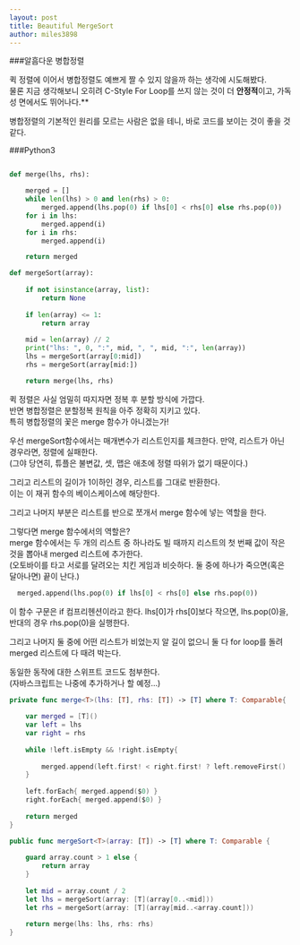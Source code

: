 ```yaml
---
layout: post
title: Beautiful MergeSort
author: miles3898
---
```


###알흠다운 병합정렬

퀵 정렬에 이어서 병합정렬도 예쁘게 짤 수 있지 않을까 하는 생각에 시도해봤다.  
물론 지금 생각해보니 오히려 C-Style For Loop를 쓰지 않는 것이 더 **안정적**이고, 가독성 면에서도 뛰어나다.**  

병합정렬의 기본적인 원리를 모르는 사람은 없을 테니, 바로 코드를 보이는 것이 좋을 것 같다.  

###Python3

```python

def merge(lhs, rhs):

	merged = []
	while len(lhs) > 0 and len(rhs) > 0:
		merged.append(lhs.pop(0) if lhs[0] < rhs[0] else rhs.pop(0))
	for i in lhs:
		merged.append(i)
	for i in rhs:
		merged.append(i)

	return merged

def mergeSort(array):
	
	if not isinstance(array, list):
		return None
	
	if len(array) <= 1:
		return array
	
	mid = len(array) // 2
	print("lhs: ", 0, ":", mid, ", ", mid, ":", len(array))
	lhs = mergeSort(array[0:mid])
	rhs = mergeSort(array[mid:])

	return merge(lhs, rhs)

```

퀵 정렬은 사실 엄밀히 따지자면 정복 후 분할 방식에 가깝다.  
반면 병합정렬은 분할정복 원칙을 아주 정확히 지키고 있다.  
특히 병합정렬의 꽃은 merge 함수가 아니겠는가!  

우선 mergeSort함수에서는 매개변수가 리스트인지를 체크한다. 만약, 리스트가 아닌 경우라면, 정렬에 실패한다.  
(그야 당연히, 튜플은 불변값, 셋, 맵은 애초에 정렬 따위가 없기 때문이다.)  

그리고 리스트의 길이가 1이하인 경우, 리스트를 그대로 반환한다.  
이는 이 재귀 함수의 베이스케이스에 해당한다.  

그리고 나머지 부분은 리스트를 반으로 쪼개서 merge 함수에 넣는 역할을 한다.

그렇다면 merge 함수에서의 역할은?  
merge 함수에서는 두 개의 리스트 중 하나라도 빌 때까지 리스트의 첫 번째 값이 작은 것을 뽑아내 merged 리스트에 추가한다.  
(오토바이를 타고 서로를 달려오는 치킨 게임과 비슷하다. 둘 중에 하나가 죽으면(혹은 달아나면) 끝이 난다.)  

```python
  merged.append(lhs.pop(0) if lhs[0] < rhs[0] else rhs.pop(0))
```

이 함수 구문은 if 컴프리헨션이라고 한다. lhs[0]가 rhs[0]보다 작으면, lhs.pop(0)을, 반대의 경우 rhs.pop(0)을 실행한다.  

그리고 나머지 둘 중에 어떤 리스트가 비었는지 알 길이 없으니 둘 다 for loop를 돌려 merged 리스트에 다 때려 박는다.  

동일한 동작에 대한 스위프트 코드도 첨부한다.  
(자바스크립트는 나중에 추가하거나 할 예정...)  

```swift
private func merge<T>(lhs: [T], rhs: [T]) -> [T] where T: Comparable{
    
    var merged = [T]()
    var left = lhs
    var right = rhs
    
    while !left.isEmpty && !right.isEmpty{
        
        merged.append(left.first! < right.first! ? left.removeFirst() : right.removeFirst())
    }
    
    left.forEach{ merged.append($0) }
    right.forEach{ merged.append($0) }
    
    return merged
}

public func mergeSort<T>(array: [T]) -> [T] where T: Comparable {
    
    guard array.count > 1 else {
        return array
    }
    
    let mid = array.count / 2
    let lhs = mergeSort(array: [T](array[0..<mid]))
    let rhs = mergeSort(array: [T](array[mid..<array.count]))
    
    return merge(lhs: lhs, rhs: rhs)
}
```
